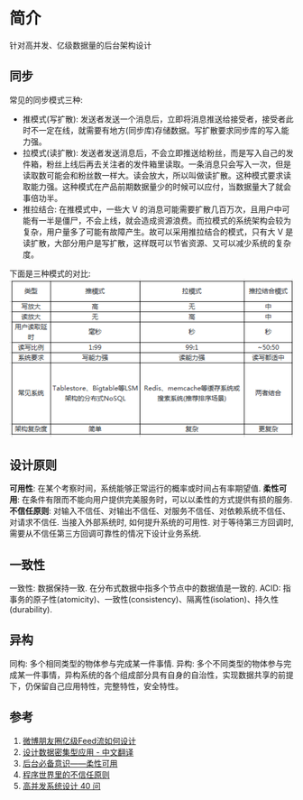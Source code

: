 # 简介
针对高并发、亿级数据量的后台架构设计

## 同步
常见的同步模式三种: 
- 推模式(写扩散): 发送者发送一个消息后，立即将消息推送给接受者，接受者此时不一定在线，就需要有地方(同步库)存储数据。写扩散要求同步库的写入能力强。
- 拉模式(读扩散): 发送者发送消息后，不会立即推送给粉丝，而是写入自己的发件箱，粉丝上线后再去关注者的发件箱里读取。一条消息只会写入一次，但是读取数可能会和粉丝数一样大。读会放大，所以叫做读扩散。这种模式要求读取能力强。这种模式在产品前期数据量少的时候可以应付，当数据量大了就会事倍功半。
- 推拉结合: 在推模式中，一些大 V 的消息可能需要扩散几百万次，且用户中可能有一半是僵尸，不会上线，就会造成资源浪费。而拉模式的系统架构会较为复杂，用户量多了可能有故障产生。故可以采用推拉结合的模式，只有大 V 是读扩散，大部分用户是写扩散，这样既可以节省资源、又可以减少系统的复杂度。

下面是三种模式的对比:
<img src="./img/sync_mode.png">

## 设计原则
**可用性**: 在某个考察时间，系统能够正常运行的概率或时间占有率期望值.
**柔性可用**: 在条件有限而不能向用户提供完美服务时，可以以柔性的方式提供有损的服务.
**不信任原则**: 对输入不信任、对输出不信任、对服务不信任、对依赖系统不信任、对请求不信任.
当接入外部系统时, 如何提升系统的可用性. 对于等待第三方回调时, 需要从不信任第三方回调可靠性的情况下设计业务系统.

## 一致性
一致性: 数据保持一致. 在分布式数据中指多个节点中的数据值是一致的.
ACID: 指事务的原子性(atomicity)、一致性(consistency)、隔离性(isolation)、持久性(durability).

## 异构
同构: 多个相同类型的物体参与完成某一件事情.
异构: 多个不同类型的物体参与完成某一件事情，异构系统的各个组成部分具有自身的自治性，实现数据共享的前提下，仍保留自己应用特性，完整特性，安全特性。

## 参考
1. [微博朋友圈亿级Feed流如何设计](https://www.phpmianshi.com/?id=30)
2. [设计数据密集型应用 - 中文翻译](https://vonng.gitbooks.io/ddia-cn/content/)
3. [后台必备意识——柔性可用](https://cloud.tencent.com/developer/article/1339887)
4. [程序世界里的不信任原则](https://cloud.tencent.com/developer/article/1005918)
5. [高并发系统设计 40 问](https://zq99299.github.io/note-architect/hc/)